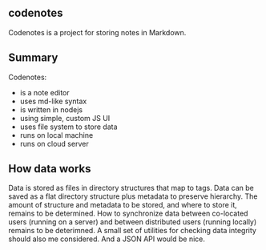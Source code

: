 codenotes
---
Codenotes is a project for storing notes in Markdown.

Summary
---

Codenotes:
- is a note editor
- uses md-like syntax
- is written in nodejs
- using simple, custom JS UI
- uses file system to store data
- runs on local machine
- runs on cloud server

How data works
--
Data is stored as files in directory structures that map
to tags. Data can be saved as a flat directory structure
plus metadata to preserve hierarchy. The amount of
structure and metadata to be stored, and where to
store it, remains to be determined. How to synchronize
data between co-located users (running on a server) and
between distributed users (running locally) remains
to be deterimned. A small set of utilities for checking
data integrity should also me considered. And a JSON
API would be nice.
